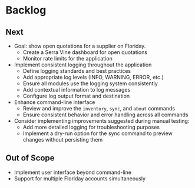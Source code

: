 # Backlog

## Next

* Goal: show open quotations for a supplier on Floriday.
  * Create a Serra Vine dashboard for open quotations
  * Monitor rate limits for the application
* Implement consistent logging throughout the application
  * Define logging standards and best practices
  * Add appropriate log levels (INFO, WARNING, ERROR, etc.)
  * Ensure all modules use the logging system consistently
  * Add contextual information to log messages
  * Configure log output format and destination
* Enhance command-line interface
  * Review and improve the `inventory`, `sync`, and `about` commands
  * Ensure consistent behavior and error handling across all commands
* Consider implementing improvements suggested during manual testing:
  * Add more detailed logging for troubleshooting purposes
  * Implement a dry-run option for the sync command to preview changes without persisting them

## Out of Scope

* Implement user interface beyond command-line
* Support for multiple Floriday accounts simultaneously

